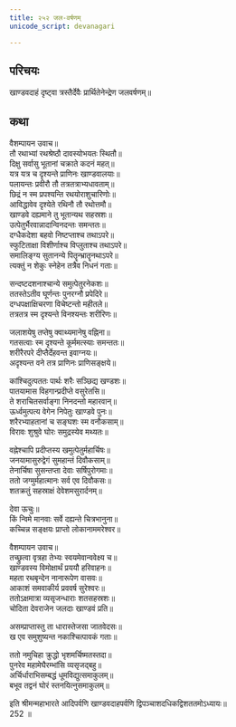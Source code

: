 ```yaml
---
title: २५२ जल-वर्षणम्
unicode_script: devanagari

---
```

## परिचयः

खाण्डवदाहं दृष्ट्वा त्रस्तैर्देवैः प्रार्थितेनेन्द्रेण जलवर्षणम्॥  

## कथा

वैशम्पायन उवाच॥  
तौ रथाभ्यां रथश्रेष्ठौ दावस्योभयतः स्थितौ॥  
दिक्षु सर्वासु भूतानां चक्राते कदनं महत्॥  
यत्र यत्र च दृश्यन्ते प्राणिनः खाण्डवालयाः॥  
पलायन्तः प्रवीरौ तौ तत्रतत्राभ्यधावताम्॥  
छिद्रं न स्म प्रपश्यन्ति रथयोराशुचारिणोः॥  
आविद्धावेव दृश्येते रथिनौ तौ रथोत्तमौ॥  
खाण्डवे दह्यमाने तु भूतान्यथ सहस्रशः॥  
उत्पेतुर्भैरवान्नादान्विनदन्तः समन्ततः॥  
दग्धैकदेशा बहवो निष्टप्ताश्च तथाऽपरे॥  
स्फुटिताक्षा विशीर्णाश्च विप्लुताश्च तथाऽपरे॥  
समालिङ्ग्य सुतानन्ये पितॄन्भ्रातॄनथाऽपरे॥  
त्यक्तुं न शेकुः स्नेहेन तत्रैव निधनं गताः॥  

सन्दष्टदशनाश्चान्ये समुत्पेतुरनेकशः॥  
ततस्तेऽतीव घूर्णन्तः पुनरग्नौ प्रपेदिरे॥  
दग्धपक्षाक्षिचरणा विचेष्टन्तो महीतले॥  
तत्रतत्र स्म दृश्यन्ते विनश्यन्तः शरीरिणः॥  

जलाशयेषु तप्तेषु क्वाथ्यमानेषु वह्निना॥  
गतसत्वाः स्म दृश्यन्ते कूर्ममत्स्याः समन्ततः॥  
शरीरैरपरे दीप्तैर्देहवन्त इवाग्नयः॥  
अदृश्यन्त वने तत्र प्राणिनः प्राणिसङ्क्षये॥  

कांश्चिदुत्पततः पार्थः शरैः सञ्छिद्य खण्डशः॥  
पातयामास विहगान्प्रदीप्ते वसुरेतसि॥  
ते शराचितसर्वाङ्गा निनदन्तो महारवान्॥  
ऊर्ध्वमुत्पत्य वेगेन निपेतुः खाण्डवे पुनः॥  
शरैरभ्याहतानां च सङ्घशः स्म वनौकसाम्॥  
विरावः शुश्रुवे घोरः समुद्रस्येव मथ्यतः॥  

वह्नेश्चापि प्रदीप्तस्य खमुत्पेतुर्महार्चिषः॥  
जनयामासुरुद्वेगं सुमहान्तं दिवौकसाम्॥  
तेनार्चिषा सुसन्तप्ता देवाः सर्षिपुरोगमाः॥  
ततो जग्मुर्महात्मानः सर्व एव दिवौकसः॥  
शतक्रतुं सहस्राक्षं देवेशमसुरार्दनम्॥  

देवा ऊचुः॥  
किं न्विमे मानवाः सर्वे दह्यन्ते चित्रभानुना॥  
कच्चिन्न सङ्क्षयः प्राप्तो लोकानाममरेश्वर॥  

वैशम्पायन उवाच॥  
तच्छ्रुत्वा वृत्रहा तेभ्यः स्वयमेवान्ववेक्ष्य च॥  
खाण्डवस्य विमोक्षार्थं प्रययौ हरिवाहनः॥  
महता रथबृन्देन नानारूपेण वासवः॥  
आकाशं समवाकीर्य प्रववर्ष सुरेश्वरः॥  
ततोऽक्षमात्रा व्यसृजन्धाराः शतसहस्रशः॥  
चोदिता देवराजेन जलदाः खाण्डवं प्रति॥  

असम्प्राप्तास्तु ता धारास्तेजसा जातवेदसः॥  
ख एव समुशुष्यन्त नकाश्चित्पावकं गताः॥  

ततो नमुचिहा क्रुद्धो भृशमर्चिष्मतस्तदा॥  
पुनरेव महामेघैरम्भांसि व्यसृजद्बहु॥  
अर्चिर्धाराभिसम्बद्धं धूमविद्युत्समाकुलम्॥  
बभूव तद्वनं घोरं स्तनयित्नुसमाकुलम्॥  

इति श्रीमन्महाभारते आदिपर्वणि खाण्डवदाहपर्वणि द्विपञ्चाशदधिकद्विशततमोऽध्यायः॥  
252 ॥  
